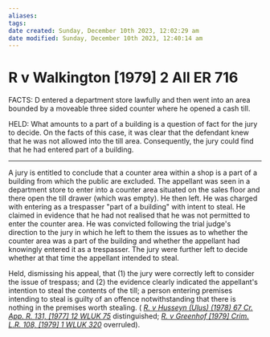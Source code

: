 ```yaml
---
aliases: 
tags: 
date created: Sunday, December 10th 2023, 12:02:29 am
date modified: Sunday, December 10th 2023, 12:40:14 am
---
```


# R v Walkington [1979] 2 All ER 716

FACTS: D entered a department store lawfully and then went into an area bounded by a moveable three sided counter where he opened a cash till.

HELD: What amounts to a part of a building is a question of fact for the jury to decide. On the facts of this case, it was clear that the defendant knew that he was not allowed into the till area. Consequently, the jury could find that he had entered part of a building.

---

A jury is entitled to conclude that a counter area within a shop is a part of a building from which the public are excluded. The appellant was seen in a department store to enter into a counter area situated on the sales floor and there open the till drawer (which was empty). He then left. He was charged with entering as a trespasser "part of a building" with intent to steal. He claimed in evidence that he had not realised that he was not permitted to enter the counter area. He was convicted following the trial judge's direction to the jury in which he left to them the issues as to whether the counter area was a part of the building and whether the appellant had knowingly entered it as a trespasser. The jury were further left to decide whether at that time the appellant intended to steal.

Held, dismissing his appeal, that (1) the jury were correctly left to consider the issue of trespass; and (2) the evidence clearly indicated the appellant's intention to steal the contents of the till; a person entering premises intending to steal is guilty of an offence notwithstanding that there is nothing in the premises worth stealing. ( _[R. v Husseyn (Ulus) (1978) 67 Cr. App. R. 131, [1977] 12 WLUK 75](https://uk.westlaw.com/Document/I4D52D5B0E42811DA8FC2A0F0355337E9/View/FullText.html?originationContext=document&transitionType=DocumentItem&ppcid=53d1a34c035b4c3ba349abcc0982b6b8&contextData=(sc.Default))_ distinguished; _[R. v Greenhof [1979] Crim. L.R. 108, [1979] 1 WLUK 320](https://uk.westlaw.com/Document/I8A4A6830E43611DA8FC2A0F0355337E9/View/FullText.html?originationContext=document&transitionType=DocumentItem&ppcid=53d1a34c035b4c3ba349abcc0982b6b8&contextData=(sc.Default))_ overruled).
